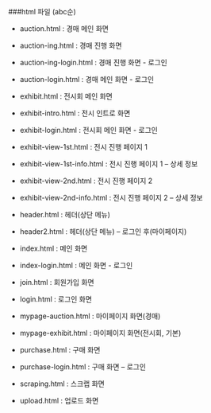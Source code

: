 ###html 파일 (abc순)

* auction.html : 경매 메인 화면
* auction-ing.html : 경매 진행 화면
* auction-ing-login.html : 경매 진행 화면 - 로그인
* auction-login.html : 경매 메인 화면 - 로그인

* exhibit.html : 전시회 메인 화면
* exhibit-intro.html : 전시 인트로 화면
* exhibit-login.html : 전시회 메인 화면 - 로그인
* exhibit-view-1st.html : 전시 진행 페이지 1
* exhibit-view-1st-info.html : 전시 진행 페이지 1 – 상세 정보
* exhibit-view-2nd.html : 전시 진행 페이지 2
* exhibit-view-2nd-info.html : 전시 진행 페이지 2 – 상세 정보

* header.html : 헤더(상단 메뉴)
* header2.html : 헤더(상단 메뉴) – 로그인 후(마이페이지)

* index.html : 메인 화면
* index-login.html : 메인 화면 - 로그인

* join.html : 회원가입 화면
* login.html : 로그인 화면

* mypage-auction.html : 마이페이지 화면(경매)
* mypage-exhibit.html : 마이페이지 화면(전시회, 기본)

* purchase.html : 구매 화면
* purchase-login.html : 구매 화면 – 로그인 

* scraping.html : 스크랩 화면
* upload.html : 업로드 화면